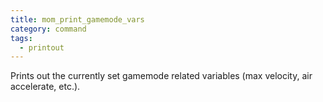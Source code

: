 ```yaml
---
title: mom_print_gamemode_vars
category: command
tags:
  - printout
---
```


Prints out the currently set gamemode related variables (max velocity, air accelerate, etc.).